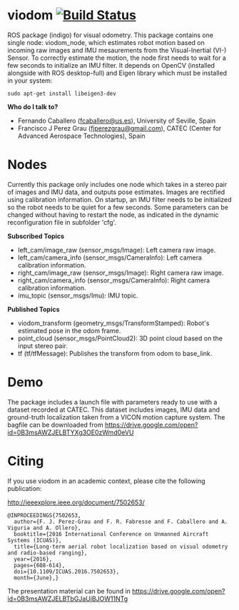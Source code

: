 # viodom [![Build Status](https://travis-ci.org/fjperezgrau/viodom.svg?branch=master)](https://travis-ci.org/fjperezgrau/viodom)
ROS package (indigo) for visual odometry. This package contains one single node: viodom_node, which estimates robot motion based on incoming raw images and IMU mesaurements from the Visual-Inertial (VI-) Sensor. To correctly estimate the motion, the node first needs to wait for a few seconds to initialize an IMU filter.
It depends on OpenCV (installed alongside with ROS desktop-full) and Eigen library which must be installed in your system:
```
sudo apt-get install libeigen3-dev
```

**Who do I talk to?**
* Fernando Caballero (fcaballero@us.es), University of Seville, Spain
* Francisco J Perez Grau (fjperezgrau@gmail.com), CATEC (Center for Advanced Aerospace Technologies), Spain

# Nodes
Currently this package only includes one node which takes in a stereo pair of images and IMU data, and outputs pose estimates. Images are rectified using calibration information. On startup, an IMU filter needs to be initialized so the robot needs to be quiet for a few seconds. Some parameters can be changed without having to restart the node, as indicated in the dynamic reconfiguration file in subfolder 'cfg'.

**Subscribed Topics**
* left_cam/image_raw (sensor_msgs/Image): Left camera raw image. 
* left_cam/camera_info (sensor_msgs/CameraInfo): Left camera calibration information. 
* right_cam/image_raw (sensor_msgs/Image): Right camera raw image. 
* right_cam/camera_info (sensor_msgs/CameraInfo): Right camera calibration information. 
* imu_topic (sensor_msgs/Imu): IMU topic. 

**Published Topics**
* viodom_transform (geometry_msgs/TransformStamped): Robot's estimated pose in the odom frame. 
* point_cloud (sensor_msgs/PointCloud2): 3D point cloud based on the input stereo pair. 
* tf (tf/tfMessage): Publishes the transform from odom to base_link. 

# Demo
The package includes a launch file with parameters ready to use with a dataset recorded at CATEC. This dataset includes images, IMU data and ground-truth localization taken from a VICON motion capture system.
The bagfile can be downloaded from https://drive.google.com/open?id=0B3msAWZJELBTYXg3OE0zWmd0eVU

# Citing
If you use viodom in an academic context, please cite the following publication:

http://ieeexplore.ieee.org/document/7502653/

```
@INPROCEEDINGS{7502653,
  author={F. J. Perez-Grau and F. R. Fabresse and F. Caballero and A. Viguria and A. Ollero},
  booktitle={2016 International Conference on Unmanned Aircraft Systems (ICUAS)},
  title={Long-term aerial robot localization based on visual odometry and radio-based ranging},
  year={2016},
  pages={608-614},
  doi={10.1109/ICUAS.2016.7502653},
  month={June},}
```

The presentation material can be found in https://drive.google.com/open?id=0B3msAWZJELBTbGJaUjBJOW11NTg

